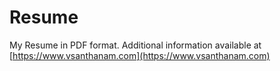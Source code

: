 # Resume

My Resume in PDF format. Additional information available at [https://www.vsanthanam.com](https://www.vsanthanam.com)
